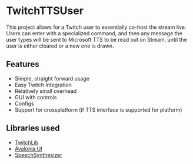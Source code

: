 # TwitchTTSUser

This project allows for a Twitch user to essentially co-host the stream live. Users can enter with a specialized command, and then any message the user types will be sent to Microsoft TTS to be read out on Stream, until the user is either cleared or a new one is drawn.

## Features

* Simple, straight forward usage
* Easy Twitch Integration
* Relatively small overhead
* GUI with controls
* Configs
* Support for crossplatform (if TTS interface is supported for platform)

## Libraries used

* [TwitchLib](https://github.com/TwitchLib/TwitchLib)
* [Avalonia UI](https://avaloniaui.net/)
* [SpeechSynthesizer](https://www.nuget.org/packages/System.Speech)
